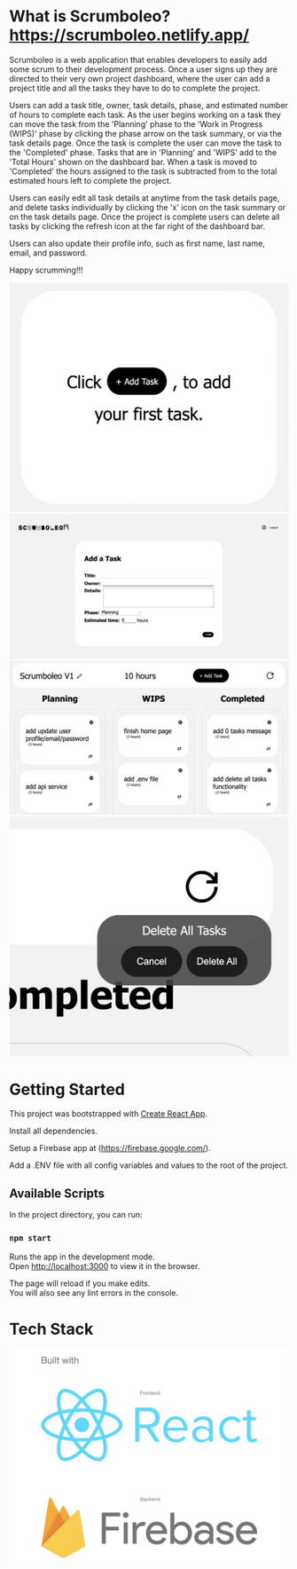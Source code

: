 # What is Scrumboleo?  https://scrumboleo.netlify.app/

Scrumboleo is a web application that enables developers to easily add some scrum to their development process. Once a user signs up they are directed to their very own project dashboard, where the user can add a project title and all the tasks they have to do to complete the project.

Users can add a task title, owner, task details, phase, and estimated number of hours to complete each task. As the user begins working on a task they can move the task from the 'Planning' phase to the 'Work in Progress (WIPS)' phase by clicking the phase arrow on the task summary, or via the task details page. Once the task is complete the user can move the task to the 'Completed' phase. Tasks that are in 'Planning' and 'WIPS' add to the 'Total Hours' shown on the dashboard bar. When a task is moved to 'Completed' the hours assigned to the task is subtracted from to the total estimated hours left to complete the project.

Users can easily edit all task details at anytime from the task details page, and delete tasks individually by clicking the 'x' icon on the task summary or on the task details page. Once the project is complete users can delete all tasks by clicking the refresh icon at the far right of the dashboard bar.

Users can also update their profile info, such as first name, last name, email, and password.

Happy scrumming!!!


![screenshot](https://github.com/richsbrown/scrumboleo/blob/master/src/assets/addTask.png)
![screenshot](https://github.com/richsbrown/scrumboleo/blob/master/src/assets/addTaskPage.png)
![screenshot](https://github.com/richsbrown/scrumboleo/blob/master/src/assets/dashboard.png)
![screenshot](https://github.com/richsbrown/scrumboleo/blob/master/src/assets/deleteAll.png)



# Getting Started

This project was bootstrapped with [Create React App](https://github.com/facebook/create-react-app).

Install all dependencies.

Setup a Firebase app at (https://firebase.google.com/).

Add a .ENV file with all config variables and values to the root of the project.


## Available Scripts

In the project directory, you can run:


### `npm start`

Runs the app in the development mode.\
Open [http://localhost:3000](http://localhost:3000) to view it in the browser.

The page will reload if you make edits.\
You will also see any lint errors in the console.


# Tech Stack
![screenshot](https://github.com/richsbrown/scrumboleo/blob/master/src/assets/techStack.png)